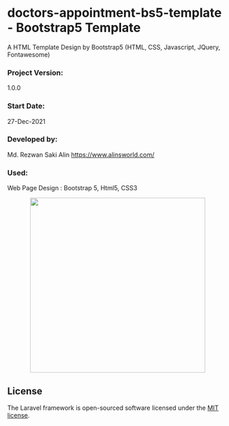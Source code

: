 # doctors-appointment-bs5-template - Bootstrap5 Template

A HTML Template Design by Bootstrap5 (HTML, CSS, Javascript, JQuery, Fontawesome)

### Project Version:

1.0.0

### Start Date:

27-Dec-2021

### Developed by:

Md. Rezwan Saki Alin
https://www.alinsworld.com/

### Used:

Web Page Design : Bootstrap 5, Html5, CSS3

<p align="center"><a href="https://laravel.com" target="_blank"><img src="https://raw.githubusercontent.com/laravel/art/master/logo-lockup/5%20SVG/2%20CMYK/1%20Full%20Color/laravel-logolockup-cmyk-red.svg" width="400"></a></p>

## License

The Laravel framework is open-sourced software licensed under the [MIT license](https://opensource.org/licenses/MIT).

